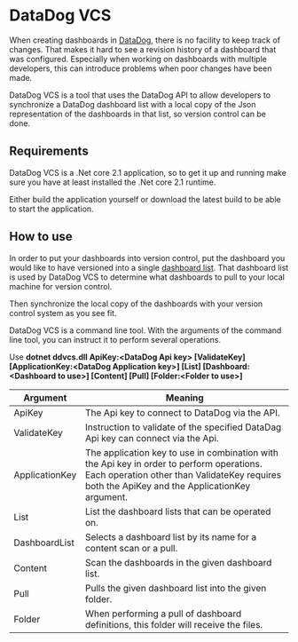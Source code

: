 # DataDog VCS
When creating dashboards in [DataDog](https://www.datadoghq.com), there is no facility to keep track of changes. That makes it hard to see a revision history of a dashboard that was configured. Especially when working on dashboards with multiple developers, this can introduce problems when poor changes have been made.

DataDog VCS is a tool that uses the DataDog API to allow developers to synchronize a DataDog dashboard list with a local copy of the Json representation of the dashboards in that list, so version control can be done.

## Requirements

DataDog VCS is a .Net core 2.1 application, so to get it up and running make sure you have at least installed the .Net core 2.1 runtime.

Either build the application yourself or download the latest build to be able to start the application.

## How to use

In order to put your dashboards into version control, put the dashboard you would like to have versioned into a single [dashboard list](https://www.datadoghq.com/blog/dashboard-lists). That dashboard list is used by DataDog VCS to determine what dashboards to pull to your local machine for version control.

Then synchronize the local copy of the dashboards with your version control system as you see fit.

DataDog VCS is a command line tool. With the arguments of the command line tool, you can instruct it to perform several operations.

Use **dotnet ddvcs.dll ApiKey:\<DataDog Api key\> \[ValidateKey\] \[ApplicationKey:\<DataDog Application key\>\] \[List\] \[Dashboard:\<Dashboard to use>\] \[Content\] \[Pull\] \[Folder:\<Folder to use\>]**

| Argument       | Meaning                                                      |
| -------------- | ------------------------------------------------------------ |
| ApiKey         | The Api key to connect to DataDog via the API.               |
| ValidateKey    | Instruction to validate of the specified DataDag Api key can connect via the Api. |
| ApplicationKey | The application key to use in combination with the Api key in order to perform operations. Each operation other than ValidateKey requires both the ApiKey and the ApplicationKey argument. |
| List           | List the dashboard lists that can be operated on.            |
| DashboardList  | Selects a dashboard list by its name for a content scan or a pull. |
| Content        | Scan the dashboards in the given dashboard list.             |
| Pull           | Pulls the given dashboard list into the given folder.        |
| Folder         | When performing a pull of dashboard definitions, this folder will receive the files. |


